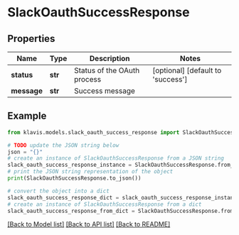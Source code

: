 # SlackOauthSuccessResponse


## Properties

Name | Type | Description | Notes
------------ | ------------- | ------------- | -------------
**status** | **str** | Status of the OAuth process | [optional] [default to 'success']
**message** | **str** | Success message | 

## Example

```python
from klavis.models.slack_oauth_success_response import SlackOauthSuccessResponse

# TODO update the JSON string below
json = "{}"
# create an instance of SlackOauthSuccessResponse from a JSON string
slack_oauth_success_response_instance = SlackOauthSuccessResponse.from_json(json)
# print the JSON string representation of the object
print(SlackOauthSuccessResponse.to_json())

# convert the object into a dict
slack_oauth_success_response_dict = slack_oauth_success_response_instance.to_dict()
# create an instance of SlackOauthSuccessResponse from a dict
slack_oauth_success_response_from_dict = SlackOauthSuccessResponse.from_dict(slack_oauth_success_response_dict)
```
[[Back to Model list]](../README.md#documentation-for-models) [[Back to API list]](../README.md#documentation-for-api-endpoints) [[Back to README]](../README.md)


